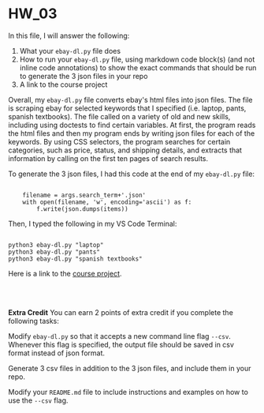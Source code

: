 # HW_03 
In this file, I will answer the following:
<ol>
<li> What your <code>ebay-dl.py</code> file does

<li> How to run your <code>ebay-dl.py</code> file, using markdown code block(s) (and not inline code annotations) to show the exact commands that should be run to generate the 3 json files in your repo
    
<li> A link to the course project
</ol>

Overall, my `ebay-dl.py` file converts ebay's html files into json files. The file is scraping ebay for selected keywords that I specified (i.e. laptop, pants, spanish textbooks). The file called on a variety of old and new skills, including using doctests to find certain variables. At first, the program reads the html files and then my program ends by writing json files for each of the keywords. By using CSS selectors, the program searches for certain categories, such as price, status, and shipping details, and extracts that information by calling on the first ten pages of search results.

To generate the 3 json files, I had this code at the end of my `ebay-dl.py` file:
```

    filename = args.search_term+'.json'
    with open(filename, 'w', encoding='ascii') as f:
        f.write(json.dumps(items))

```


Then, I typed the following in my VS Code Terminal:
```

python3 ebay-dl.py "laptop"
python3 ebay-dl.py "pants"
python3 ebay-dl.py "spanish textbooks"

```



Here is a link to the [course project](https://github.com/mikeizbicki/cmc-csci040/tree/2021fall/hw_03).

<br>
<br>

<b>Extra Credit</b>
You can earn 2 points of extra credit if you complete the following tasks:

Modify `ebay-dl.py` so that it accepts a new command line flag `--csv`. Whenever this flag is specified, the output file should be saved in csv format instead of json format.

Generate 3 csv files in addition to the 3 json files, and include them in your repo.

Modify your `README.md` file to include instructions and examples on how to use the `--csv` flag.
